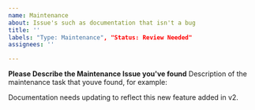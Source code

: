 ```yaml
---
name: Maintenance
about: Issue's such as documentation that isn't a bug
title: ''
labels: "Type: Maintenance", "Status: Review Needed"
assignees: ''

---
```


**Please Describe the Maintenance Issue you've found**
Description of the maintenance task that youve found, for example:

Documentation needs updating to reflect this new feature added in v2.
